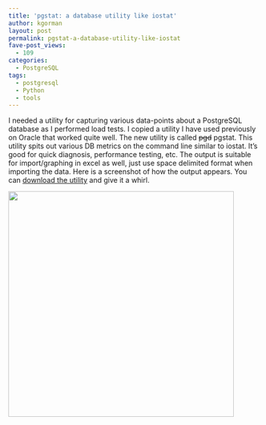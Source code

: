 ```yaml
---
title: 'pgstat: a database utility like iostat'
author: kgorman
layout: post
permalink: pgstat-a-database-utility-like-iostat
fave-post_views:
  - 109
categories:
  - PostgreSQL
tags:
  - postgresql
  - Python
  - tools
---
```

I needed a utility for capturing various data-points about a PostgreSQL database as I performed load tests. I copied a utility I have used previously on Oracle that worked quite well. The new utility is called <del datetime="2009-02-25T03:21:53+00:00">pgd</del> pgstat. This utility spits out various DB metrics on the command line similar to iostat. It&#8217;s good for quick diagnosis, performance testing, etc. The output is suitable for import/graphing in excel as well, just use space delimited format when importing the data. Here is a screenshot of how the output appears. You can <a href=http://pgfoundry.org/projects/pgstat2/>download the utility</a> and give it a whirl.

<a href=http://www.kennygorman.com/wordpress/wp-content/uploads/2008/10/pgd_image.jpg target=1><img src=http://www.kennygorman.com/wordpress/wp-content/uploads/2008/10/pgd_image.jpg width=450></a>

